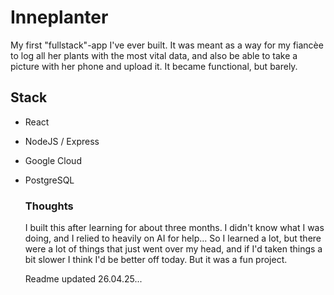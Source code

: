 # Inneplanter

My first "fullstack"-app I've ever built. It was meant as a way for my fiancèe to log all her plants with the most vital data, and also be able to take a picture with her phone and upload it. It became functional, but barely. 

## Stack
- React
- NodeJS / Express
- Google Cloud
- PostgreSQL

  ### Thoughts
  I built this after learning for about three months. I didn't know what I was doing, and I relied to heavily on AI for help... So I learned a lot, but there were a lot of things that just went over my head, and if I'd taken things a bit slower I think I'd be better off today. But it was a fun project.

  Readme updated 26.04.25... 

